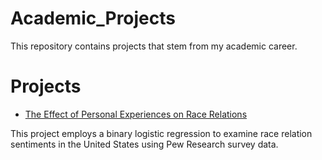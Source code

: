 # Academic_Projects

This repository contains projects that stem from my academic career. 

# Projects

* [The Effect of Personal Experiences on Race Relations](https://github.com/smahdy/Academic_Projects/tree/main/Race%20Relations)

This project employs a binary logistic regression to examine race relation sentiments in the United States using Pew Research survey data.
